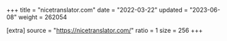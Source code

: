+++
title = "nicetranslator.com"
date = "2022-03-22"
updated = "2023-06-08"
weight = 262054

[extra]
source = "https://nicetranslator.com/"
ratio = 1
size = 256
+++
